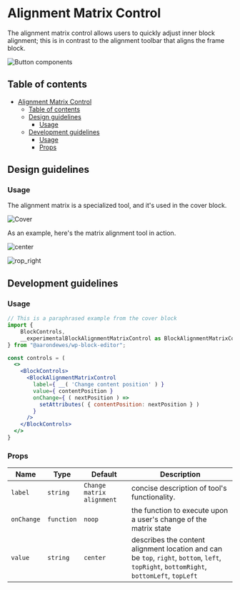 # Alignment Matrix Control

The alignment matrix control allows users to quickly adjust inner block alignment; this is in contrast to the alignment toolbar that aligns the frame block.

![Button components](https://i.imgur.com/PxYkgL5.png)

## Table of contents

-   [Alignment Matrix Control](#alignment-matrix-control)
    -   [Table of contents](#table-of-contents)
    -   [Design guidelines](#design-guidelines)
        -   [Usage](#usage)
    -   [Development guidelines](#development-guidelines)
        -   [Usage](#usage-1)
        -   [Props](#props)

## Design guidelines

### Usage

The alignment matrix is a specialized tool, and it's used in the cover block.

![Cover](https://i.imgur.com/nJjqen8.png)

As an example, here's the matrix alignment tool in action.

![center](https://i.imgur.com/0Ce1fZm.png)

![rop_right](https://i.imgur.com/yGGf6IP.png)

## Development guidelines

### Usage

```jsx
// This is a paraphrased example from the cover block
import {
    BlockControls,
    __experimentalBlockAlignmentMatrixControl as BlockAlignmentMatrixControl
} from "@aarondewes/wp-block-editor";

const controls = (
  <>
    <BlockControls>
      <BlockAlignmentMatrixControl
        label={ __( 'Change content position' ) }
        value={ contentPosition }
        onChange={ ( nextPosition ) =>
          setAttributes( { contentPosition: nextPosition } )
        }
      />
    </BlockControls>
  </>
}
```

### Props

| Name       | Type       | Default                   | Description                                                                                                                              |
| ---------- | ---------- | ------------------------- | ---------------------------------------------------------------------------------------------------------------------------------------- |
| `label`    | `string`   | `Change matrix alignment` | concise description of tool's functionality.                                                                                             |
| `onChange` | `function` | `noop`                    | the function to execute upon a user's change of the matrix state                                                                         |
| `value`    | `string`   | `center`                  | describes the content alignment location and can be `top`, `right`, `bottom`, `left`, `topRight`, `bottomRight`, `bottomLeft`, `topLeft` |

